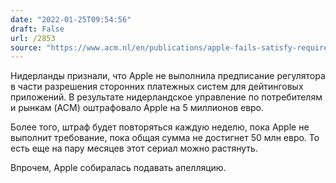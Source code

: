 ```yaml
---
date: "2022-01-25T09:54:56"
draft: False
url: /2853
source: "https://www.acm.nl/en/publications/apple-fails-satisfy-requirements-set-acm"
---
```


Нидерланды признали, что Apple не выполнила предписание регулятора в части разрешения сторонних платежных систем для дейтинговых приложений. В результате нидерландское управление по потребителям и рынкам (ACM) оштрафовало Apple на 5 миллионов евро. 

Более того, штраф будет повторяться каждую неделю, пока Apple не выполнит требование, пока общая сумма не достигнет 50 млн евро. То есть еще на пару месяцев этот сериал можно растянуть.

Впрочем, Apple собиралась подавать апелляцию.
